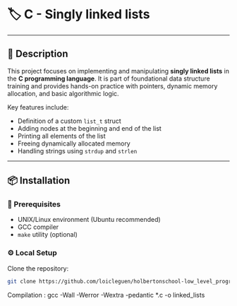 # 🏷️ C - Singly linked lists

---

## 📝 Description

This project focuses on implementing and manipulating **singly linked lists** in the **C programming language**. It is part of foundational data structure training and provides hands-on practice with pointers, dynamic memory allocation, and basic algorithmic logic.

Key features include:

- Definition of a custom `list_t` struct
- Adding nodes at the beginning and end of the list
- Printing all elements of the list
- Freeing dynamically allocated memory
- Handling strings using `strdup` and `strlen`

---

## 📦 Installation

### 🧰 Prerequisites

- UNIX/Linux environment (Ubuntu recommended)
- GCC compiler
- `make` utility (optional)

### ⚙️ Local Setup

Clone the repository:

```bash
git clone https://github.com/loicleguen/holbertonschool-low_level_programming/tree/main/singly_linked_lists

```

Compilation :
gcc -Wall -Werror -Wextra -pedantic *.c -o linked_lists

